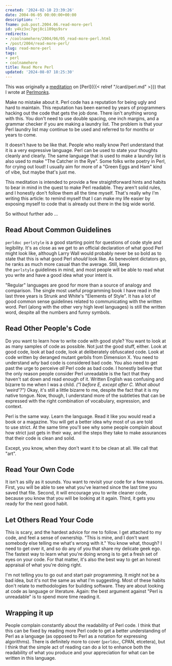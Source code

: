 ```yaml
---
created: '2024-02-10 23:39:26'
date: 2004-06-05 00:00:00+00:00
description: ''
fname: pub.post.2004.06.read-more-perl
id: y4kz3xc7gej8ci109qs9srv
redirects:
- /coolnamehere/2004/06/05_read-more-perl.html
- /post/2004/read-more-perl/
slug: read-more-perl
tags:
- perl
- coolnamehere
title: Read More Perl
updated: '2024-08-07 18:25:30'
---
```


This was originally a [meditation](http://perlmonks.org/?node_id=349236) on [Perl]({{< relref "/card/perl.md" >}}) that I wrote at [Perlmonks](http://perlmonks.org).
<!--more-->

Make no mistake about it. Perl code has a reputation for being ugly and hard to maintain. This reputation has been earned by years of programmers hacking out the code that gets the job done. There isn't anything wrong with this. You don't need to use double spacing, one inch margins, and a grammar checker if you are making a laundry list. The problem is that your Perl laundry list may continue to be used and referred to for months or years to come.

It doesn't have to be like that. People who really know Perl understand that it is a very expressive language. Perl can be used to state your thoughts cleanly and clearly. The same language that is used to make a laundry list is also used to make "The Catcher in the Rye". Some folks write poetry in Perl, for crying out loud! I usually aim for more of a "Green Eggs and Ham" kind of vibe, but maybe that's just me.

This meditation is intended to provide a few straightforward hints and habits to bear in mind in the quest to make Perl readable. They aren't solid rules, and I honestly don't follow them all the time myself. That's really why I'm writing this article: to remind myself that I can make my life easier by exposing myself to code that is already out there in the big wide world.

So without further ado ...

## Read About Common Guidelines

`perldoc perlstyle` is a good starting point for questions of code style and legibility. It's as close as we get to an official declaration of what good Perl might look like, although Larry Wall would probably never be so bold as to state that this is what good Perl _should_ look like. As benevolent dictators go, he ranks as much more casual than the average. Still, keep the `perlstyle` guidelines in mind, and most people will be able to read what you write and have a good idea what your intent is.

"Regular" languages are good for more than a source of analogy and comparison. The single most useful programming book I have read in the last three years is Strunk and White's "Elements of Style". It has a lot of good common sense guidelines related to communicating with the written word. Perl (along with the other very high level languages) is still the written word, despite all the numbers and funny symbols.

## Read Other People's Code

Do you want to learn how to write code with good style? You want to look at as many samples of code as possible. Not just the good stuff, either. Look at good code, look at bad code, look at deliberately obfuscated code. Look at code written by deranged mutant gerbils from Dimension X. You need to understand _why_ bad code is considered bad code. You also need to get past the urge to perceive _all_ Perl code as bad code. I honestly believe that the only reason people consider Perl unreadable is the fact that they haven't sat down and read enough of it. Written English was confusing and bizarre to me when I was a child. _("I before E, except after C. What about 'weird'?")_ Okay, it's still a little bizarre to me, despite the fact that it is my native tongue. Now, though, I understand more of the subtleties that can be expressed with the right combination of vocabulary, expression, and context.

Perl is the same way. Learn the language. Read it like you would read a book or a magazine. You will get a better idea why most of us are told to use strict. At the same time you'll see why some people complain about how strict just gets in their way, and the steps they take to make assurances that their code is clean and solid.

Except, you know, when they don't want it to be clean at all. We call that "art".

## Read Your Own Code

It isn't as silly as it sounds. You want to revisit your code for a few reasons. First, you will be able to see what you've learned since the last time you saved that file. Second, it will encourage you to write cleaner code, because you know that you will be looking at it again. Third, it gets you ready for the next good habit.

## Let Others Read Your Code

This is scary, and the hardest advice for me to follow. I get attached to my code, and feel a sense of ownership. "This is mine, and I don't want somebody else telling me what's wrong with it." You know what, though? I need to get over it, and so do any of you that share my delicate geek ego. The fastest way to learn what you're doing wrong is to get a fresh set of eyes on your code. For that matter, it's also the best way to get an honest appraisal of what you're doing right.

I'm not telling you to go out and start pair programming. It might not be a bad idea, but it's not the same as what I'm suggesting. Most of these habits don't relate to methodologies for building software. They are about looking at code as language or literature. Again: the best argument against "Perl is unreadable" is to spend more time reading it.

## Wrapping it up

People complain constantly about the readability of Perl code. I think that this can be fixed by reading more Perl code to get a better understanding of Perl as a language (as opposed to Perl as a notation for expressing algorithms). There is definitely more to cover (`perldoc`, CPAN, etcetera), but I think that the simple act of reading can do a lot to enhance both the readability of what you produce and your appreciation for what can be written in this language.